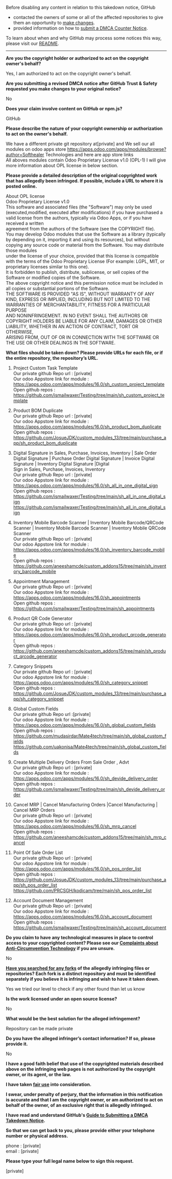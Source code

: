 Before disabling any content in relation to this takedown notice, GitHub
- contacted the owners of some or all of the affected repositories to give them an opportunity to [make changes](https://docs.github.com/en/github/site-policy/dmca-takedown-policy#a-how-does-this-actually-work).
- provided information on how to [submit a DMCA Counter Notice](https://docs.github.com/en/articles/guide-to-submitting-a-dmca-counter-notice).

To learn about when and why GitHub may process some notices this way, please visit our [README](https://github.com/github/dmca/blob/master/README.md#anatomy-of-a-takedown-notice).

---

**Are you the copyright holder or authorized to act on the copyright owner's behalf?**  
  
Yes, I am authorized to act on the copyright owner's behalf.  
  
**Are you submitting a revised DMCA notice after GitHub Trust & Safety requested you make changes to your original notice?**  
  
No  
  
**Does your claim involve content on GitHub or npm.js?**  
  
GitHub  
  
**Please describe the nature of your copyright ownership or authorization to act on the owner's behalf.**  
  
We have a different private git repository at[private] and We sell our all modules on odoo apps store https://apps.odoo.com/apps/modules/browse?author=Softhealer Technologies and here are app store links  
All aboves modules contain Odoo Proprietary License v1.0 (OPL-1) I will give more information about OPL license in below section.  
  
**Please provide a detailed description of the original copyrighted work that has allegedly been infringed. If possible, include a URL to where it is posted online.**  
  
About OPL license  
Odoo Proprietary License v1.0  
This software and associated files (the "Software") may only be used (executed,modified, executed after modifications) if you have purchased a valid license from the authors, typically via Odoo Apps, or if you have received a written  
agreement from the authors of the Software (see the COPYRIGHT file).  
You may develop Odoo modules that use the Software as a library (typically by depending on it, importing it and using its resources), but without copying any source code or material from the Software. You may distribute those modules  
under the license of your choice, provided that this license is compatible with the terms of the Odoo Proprietary License (For example: LGPL, MIT, or proprietary licenses similar to this one).  
It is forbidden to publish, distribute, sublicense, or sell copies of the Software or modified copies of the Software.  
The above copyright notice and this permission notice must be included in all copies or substantial portions of the Software.  
THE SOFTWARE IS PROVIDED "AS IS", WITHOUT WARRANTY OF ANY KIND, EXPRESS OR IMPLIED, INCLUDING BUT NOT LIMITED TO THE WARRANTIES OF MERCHANTABILITY, FITNESS FOR A PARTICULAR PURPOSE  
AND NONINFRINGEMENT. IN NO EVENT SHALL THE AUTHORS OR COPYRIGHT HOLDERS BE LIABLE FOR ANY CLAIM, DAMAGES OR OTHER LIABILITY, WHETHER IN AN ACTION OF CONTRACT, TORT OR OTHERWISE,  
ARISING FROM, OUT OF OR IN CONNECTION WITH THE SOFTWARE OR THE USE OR OTHER DEALINGS IN THE SOFTWARE.  
  
**What files should be taken down? Please provide URLs for each file, or if the entire repository, the repository’s URL.**  
  
1) Project Custom Task Template  
Our private github Repo url : [private]  
Our odoo Appstore link for module : https://apps.odoo.com/apps/modules/16.0/sh_custom_project_template  
Open github repos :  
https://github.com/ismailwaxer/Testing/tree/main/sh_custom_project_template  
  
2) Product BOM Duplicate  
Our private github Repo url : [private]  
Our odoo Appstore link for module : https://apps.odoo.com/apps/modules/16.0/sh_product_bom_duplicate  
Open github repos :  
https://github.com/JosueJDK/custom_modules_13/tree/main/purchase_app/sh_product_bom_duplicate  
  
3) Digital Signature in Sales, Purchase, Invoices, Inventory | Sale Order Digital Signature | Purchase Order Digital Signature | Invoice Digital Signature | Inventory Digital Signature |Digital  
Sign in Sales, Purchase, Invoices, Inventory  
Our private github Repo url : [private]   
Our odoo Appstore link for module : https://apps.odoo.com/apps/modules/16.0/sh_all_in_one_digital_sign  
Open github repos :  
https://github.com/ismailwaxer/Testing/tree/main/sh_all_in_one_digital_sign  
https://github.com/ismailwaxer/Testing/tree/main/sh_all_in_one_digital_sign  
  
4) Inventory Mobile Barcode Scanner | Inventory Mobile Barcode/QRCode Scanner | Inventory Mobile Barcode Scanner | Inventory Mobile QRCode Scanner  
Our private github Repo url : [private]   
Our odoo Appstore link for module : https://apps.odoo.com/apps/modules/16.0/sh_inventory_barcode_mobile  
Open github repos :  
https://github.com/aneeshamcde/custom_addons15/tree/main/sh_inventory_barcode_mobile  
  
5) Appointment Management  
Our private github Repo url : [private]  
Our odoo Appstore link for module : https://apps.odoo.com/apps/modules/16.0/sh_appointments  
Open github repos :  
https://github.com/ismailwaxer/Testing/tree/main/sh_appointments  
  
6) Product QR Code Generator  
Our private github Repo url : [private]  
Our odoo Appstore link for module : https://apps.odoo.com/apps/modules/16.0/sh_product_qrcode_generator  
Open github repos :  
https://github.com/aneeshamcde/custom_addons15/tree/main/sh_product_qrcode_generator  
  
7) Category Snippets  
Our private github Repo url : [private]  
Our odoo Appstore link for module : https://apps.odoo.com/apps/modules/16.0/sh_category_snippet  
Open github repos :  
https://github.com/JosueJDK/custom_modules_13/tree/main/purchase_app/sh_category_snippet  
  
8) Global Custom Fields  
Our private github Repo url :[private]  
Our odoo Appstore link for module : https://apps.odoo.com/apps/modules/16.0/sh_global_custom_fields  
Open github repos :  
https://github.com/mudasirdar/Mate4tech/tree/main/sh_global_custom_fields https://github.com/uakonisa/Mate4tech/tree/main/sh_global_custom_fields  
  
9) Create Multiple Delivery Orders From Sale Order , Advt  
Our private github Repo url : [private]   
Our odoo Appstore link for module : https://apps.odoo.com/apps/modules/16.0/sh_devide_delivery_order  
Open github repos :  
https://github.com/ismailwaxer/Testing/tree/main/sh_devide_delivery_order  
  
10) Cancel MRP | Cancel Manufacturing Orders |Cancel Manufacturing | Cancel MRP Orders  
Our private github Repo url : [private]  
Our odoo Appstore link for module : https://apps.odoo.com/apps/modules/16.0/sh_mrp_cancel  
Open github repos :  
https://github.com/aneeshamcde/custom_addons15/tree/main/sh_mrp_cancel  
  
11) Point Of Sale Order List  
Our private github Repo url : [private]  
Our odoo Appstore link for module : https://apps.odoo.com/apps/modules/16.0/sh_pos_order_list  
Open github repos :  
https://github.com/JosueJDK/custom_modules_13/tree/main/purchase_app/sh_pos_order_list  
https://github.com/PRCSGH/kodicam/tree/main/sh_pos_order_list  
  
12) Account Document Management  
Our private github Repo url : [private]   
Our odoo Appstore link for module : https://apps.odoo.com/apps/modules/16.0/sh_account_document  
Open github repos :  
https://github.com/ismailwaxer/Testing/tree/main/sh_account_document  
  
**Do you claim to have any technological measures in place to control access to your copyrighted content? Please see our <a href="https://docs.github.com/articles/guide-to-submitting-a-dmca-takedown-notice#complaints-about-anti-circumvention-technology">Complaints about Anti-Circumvention Technology</a> if you are unsure.**  
  
No  
  
**<a href="https://docs.github.com/articles/dmca-takedown-policy#b-what-about-forks-or-whats-a-fork">Have you searched for any forks</a> of the allegedly infringing files or repositories? Each fork is a distinct repository and must be identified separately if you believe it is infringing and wish to have it taken down.**  
  
Yes we tried our level to check if any other found than let us know  
  
**Is the work licensed under an open source license?**  
  
No  
  
**What would be the best solution for the alleged infringement?**  
  
Repository can be made private  
  
**Do you have the alleged infringer’s contact information? If so, please provide it.**  
  
No  
  
**I have a good faith belief that use of the copyrighted materials described above on the infringing web pages is not authorized by the copyright owner, or its agent, or the law.**  
  
**I have taken <a href="https://www.lumendatabase.org/topics/22">fair use</a> into consideration.**  
  
**I swear, under penalty of perjury, that the information in this notification is accurate and that I am the copyright owner, or am authorized to act on behalf of the owner, of an exclusive right that is allegedly infringed.**  
  
**I have read and understand GitHub's <a href="https://docs.github.com/articles/guide-to-submitting-a-dmca-takedown-notice/">Guide to Submitting a DMCA Takedown Notice</a>.**  
  
**So that we can get back to you, please provide either your telephone number or physical address.**  
  
phone : [private]  
email : [private]  
  
**Please type your full legal name below to sign this request.**  
  
[private]  
